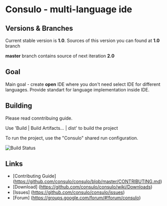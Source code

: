 # Consulo - multi-language ide

## Versions & Branches

Current stable version is **1.0**. Sources of this version you can found at **1.0** branch

**master** branch contains source of next iteration **2.0**

## Goal

Main goal - create **open** IDE where you don't need select IDE for different languages. Provide standart for language implementation inside IDE. 

## Building

Please read conntribuing guide.

Use 'Build | Build Artifacts... | dist' to build the project

To run the project, use the "Consulo" shared run configuration.

![Build Status](http://must-be.org/vulcan/statusImage?name=consulo)

## Links

* [Contributing Guide] (https://github.com/consulo/consulo/blob/master/CONTRIBUTING.md)
* [Download] (https://github.com/consulo/consulo/wiki/Downloads)
* [Issues] (https://github.com/consulo/consulo/issues)
* [Forum] (https://groups.google.com/forum/#!forum/consulo)
